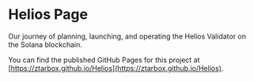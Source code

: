 # Helios Page

Our journey of planning, launching, and operating the Helios Validator on the Solana blockchain.

You can find the published GitHub Pages for this project at [https://ztarbox.github.io/Helios](https://ztarbox.github.io/Helios).

